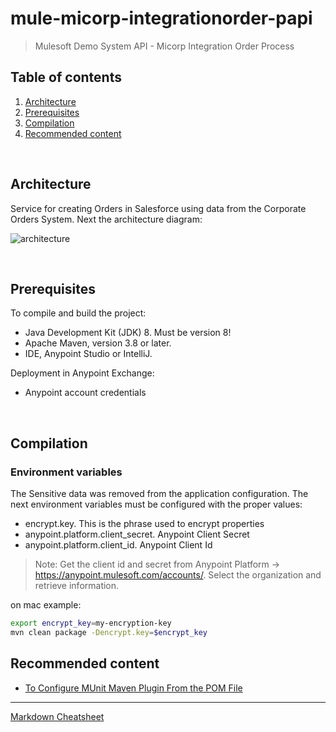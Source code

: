 # mule-micorp-integrationorder-papi
> Mulesoft Demo System API - Micorp Integration Order Process

## Table of contents
1. [Architecture](#architecture) 
2. [Prerequisites](#prerequisites)
3. [Compilation](#compilation)
4. [Recommended content](#recommended-content)

<br>

## Architecture

Service for creating Orders in Salesforce using data from the Corporate Orders System. Next the architecture diagram:

![architecture](./docs/architecture.pngg)

<br>

## Prerequisites
To compile and build the project:
* Java Development Kit (JDK) 8. Must be version 8!
* Apache Maven, version 3.8 or later.
* IDE, Anypoint Studio or IntelliJ.

Deployment in Anypoint Exchange:
* Anypoint account credentials

<br>

## Compilation

### Environment variables
The Sensitive data was removed from the application configuration. The next
environment variables must be configured with the proper values:
* encrypt.key. This is the phrase used to encrypt properties
* anypoint.platform.client_secret. Anypoint Client Secret
* anypoint.platform.client_id. Anypoint Client Id

> Note: Get the client id and secret from Anypoint Platform -> https://anypoint.mulesoft.com/accounts/. Select the organization and retrieve information.

on mac example:
```bash
export encrypt_key=my-encryption-key
mvn clean package -Dencrypt.key=$encrypt_key
```

## Recommended content
* [To Configure MUnit Maven Plugin From the POM File](https://docs.mulesoft.com/munit/2.0/to-configure-munit-maven-plugin-maven)

---
[Markdown Cheatsheet](https://github.com/adam-p/markdown-here/wiki/Markdown-Cheatsheet)